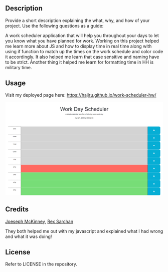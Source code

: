 # <Your-Project-Title>

## Description

Provide a short description explaining the what, why, and how of your project. Use the following questions as a guide:

A work scheduler application that will help you throughout your days to let you know what you have planned for work. Working on this project helped me 
learn more about JS and how to display time in real time along with using if function to match up the times on the work schedule and color code it accordingly.
It also helped me learn that case sensitive and naming have to be strict. Another thing it helped me learn for formatting time in HH is military time.

## Usage

Visit my deployed page here: https://hajiru.github.io/work-scheduler-hw/

![alt text](./assets/images/workschedule-picture.png)

## Credits

<a href="https://github.com/Joecode22">Joeseph McKinney</a>,
<a href="https://github.com/rxs291">Rex Sarchan</a>

They both helped me out with my javascript and explained what I had wrong and what it was doing!

## License

Refer to LICENSE in the repository.
